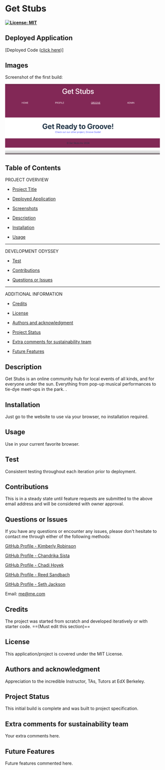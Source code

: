 # Get Stubs

#### [![License: MIT](https://img.shields.io/badge/License-MIT-yellow.svg)](https://opensource.org/licenses/MIT) 

## Deployed Application
[Deployed Code ([click here](https://get-stubs-32478408ec54.herokuapp.com/))]

## Images

Screenshot of the first build:

![screen shot of initial build](https://github.com/kimberlyrobinson11122/Get-Stubs/blob/main/Get%20Stubs%20Initial%20Build%20Image%20v.1.png)

## Table of Contents

PROJECT OVERVIEW

- [Project Title](#project-title-top)

- [Deployed Application](#deployed-application)

- [Screenshots](#images)

- [Description](#description)

- [Installation](#installation)

- [Usage](#usage)

---------------------

DEVELOPMENT ODYSSEY

- [Test](#credits)

- [Contributions](#contributions)

- [Questions or Issues](#questions-issues)

---------------------

ADDITIONAL INFORMATION

- [Credits](#credits)

- [License](#license)

- [Authors and acknowledgment](#authors-and-acknowledgment)

- [Project Status](#project-status)

- [Extra comments for sustainability team](#extra-comments-for-sustainability-team)

- [Future Features](#future-features)

## Description
Get Stubs is an online community hub for local events of all kinds, and for everyone under the sun. Everything from pop-up musical performances to tie-dye meet-ups in the park. .

## Installation
Just go to the website to use via your browser, no installation required. 

## Usage
Use in your current favorite browser.

## Test
Consistent testing throughout each iteration prior to deployment. 

## Contributions
This is in a steady state until feature requests are submitted to the above email address and will be considered with owner approval.

## Questions or Issues
If you have any questions or encounter any issues, please don't hesitate to contact me through either of the following methods:

[GitHub Profile - Kimberly Robinson](https://github.com/kimberlyrobins11122)

[GitHub Profile - Chandrika Sista](https://github.com/cguntur)

[GitHub Profile - Chadi Hoyek](https://github.com/Chadoyek)

[GitHub Profile - Reed Sandbach](TBD)

[GitHub Profile - Seth Jackson](https://github.com/themuppetman)

Email: me@me.com

## Credits
The project was started from scratch and developed iteratively or with starter code. ==(Must edit this section)==

## License
This application/project is covered under the MIT License.

## Authors and acknowledgment
Appreciation to the incredible Instructor, TAs, Tutors at EdX Berkeley.

## Project Status
This initial build is complete and was built to project specification.

## Extra comments for sustainability team
Your extra comments here.

## Future Features
Future features commented here.
